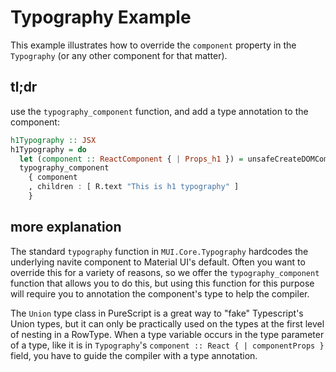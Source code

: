 # Typography Example

This example illustrates how to override the `component` property in the `Typography` (or any other component for that matter). 

## tl;dr

use the `typography_component` function, and add a type annotation to the component:

```purs
h1Typography :: JSX
h1Typography = do
  let (component :: ReactComponent { | Props_h1 }) = unsafeCreateDOMComponent "h1"
  typography_component 
    { component
    , children : [ R.text "This is h1 typography" ] 
    } 

```

## more explanation

The standard `typography` function in `MUI.Core.Typography` hardcodes the underlying navite component to Material UI's default. Often you want to override this for a variety of reasons, so we offer the `typography_component` function that allows you to do this, but using this function for this purpose will require you to annotation the component's type to help the compiler.

The `Union` type class in PureScript is a great way to "fake" Typescript's Union types, but it can only be practically used on the types at the first level of nesting in a RowType. When a type variable occurs in the type parameter of a type, like it is in `Typography`'s `component :: React { | componentProps }` field, you have to guide the compiler with a type annotation.